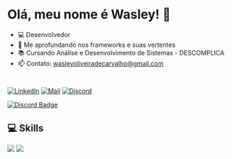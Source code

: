 # Olá, meu nome é Wasley! 👋

- 💻 Desenvolvedor
- 🍃 Me aprofundando nos frameworks  e suas vertentes
- 📚 Cursando Análise e Desenvolvimento de Sistemas - DESCOMPLICA
- 📫 Contato: wasleyoliveiradecarvalho@gmail.com

#
[![LinkedIn](https://img.shields.io/badge/LinkedIn-black?style=flat-square&logo=linkedIn&logoColor=0073B1)](https://linkedin.com/in/wasleyfps)
[![Mail](https://img.shields.io/badge/Mail-black?style=flat-square&logo=gmail)](mailto://wasleyoliveiradecarvalho@gmail.com)
[![Discord](https://img.shields.io/badge/Discord-black?style=flat-square&logo=discord)](https://discordapp.com/users/305756890954989568)


[![Discord Badge](https://img.shields.io/badge/Acesse%20minha%20comunidade%20no%20Discord-7289da?style=for-the-badge&logo=discord&logoColor=white&link=https://discord.gg/JPS2bY6GVy)](https://discord.gg/7jvaNGEN6a)

## 💻 Skills

<div>
  <img src="https://skillicons.dev/icons?i=java,spring,mysql,git,github,docker,vite,linux" />
  <img src="https://skillicons.dev/icons?i=html,css,js,ts,vue,nuxt,tailwind,figma" />
</div>
